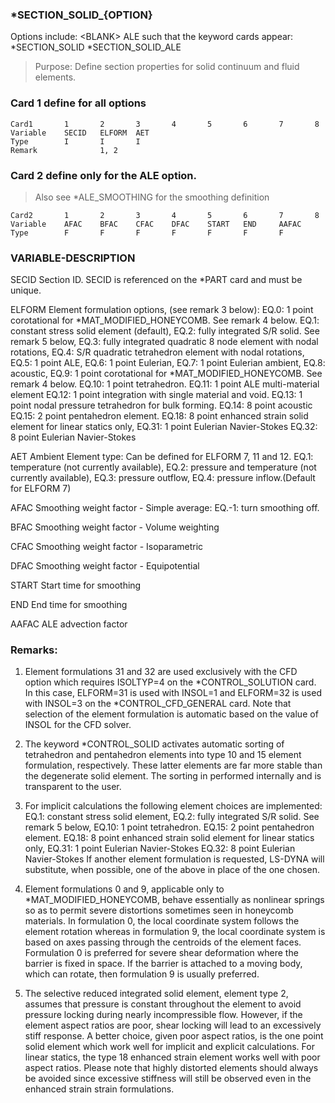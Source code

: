 ### *SECTION_SOLID_{OPTION}

Options include:
	\<BLANK\>
	ALE
such that the keyword cards appear:
	*SECTION_SOLID
	*SECTION_SOLID_ALE

> Purpose: Define section properties for solid continuum and fluid elements.

### Card 1 define for all options

```card
Card1		1		2		3		4		5		6		7		8
Variable	SECID	ELFORM	AET
Type		I		I		I
Remark				1, 2
```

### Card 2 define only for the ALE option.
> Also see *ALE_SMOOTHING for the smoothing definition

```card
Card2		1		2		3		4		5		6		7		8
Variable 	AFAC	BFAC 	CFAC 	DFAC 	START 	END 	AAFAC
Type 		F		F		F		F		F		F		F
```

### VARIABLE-DESCRIPTION

SECID 	Section ID. SECID is referenced on the *PART card and must be unique.

ELFORM 	Element formulation options, (see remark 3 below):
			EQ.0: 1 point corotational for *MAT_MODIFIED_HONEYCOMB.
				  See remark 4 below.
			EQ.1: constant stress solid element (default),
			EQ.2: fully integrated S/R solid. See remark 5 below,
			EQ.3: fully integrated quadratic 8 node element with nodal rotations,
			EQ.4: S/R quadratic tetrahedron element with nodal rotations,
			EQ.5: 1 point ALE,
			EQ.6: 1 point Eulerian,
			EQ.7: 1 point Eulerian ambient,
			EQ.8: acoustic,
			EQ.9: 1 point corotational for *MAT_MODIFIED_HONEYCOMB.
			 See remark 4 below.
			EQ.10: 1 point tetrahedron.
			EQ.11: 1 point ALE multi-material element
			EQ.12: 1 point integration with single material and void.
			EQ.13: 1 point nodal pressure tetrahedron for bulk forming.
			EQ.14: 8 point acoustic
			EQ.15: 2 point pentahedron element.
			EQ.18: 8 point enhanced strain solid element for linear statics only,
			EQ.31: 1 point Eulerian Navier-Stokes
			EQ.32: 8 point Eulerian Navier-Stokes
			
AET 	Ambient Element type: Can be defined for ELFORM 7, 11 and 12.
			EQ.1: temperature (not currently available),
			EQ.2: pressure and temperature (not currently available),
			EQ.3: pressure outflow,
			EQ.4: pressure inflow.(Default for ELFORM 7)
			
AFAC 	Smoothing weight factor - Simple average:
			EQ.-1: turn smoothing off.

BFAC 	Smoothing weight factor - Volume weighting

CFAC 	Smoothing weight factor - Isoparametric

DFAC 	Smoothing weight factor - Equipotential

START 	Start time for smoothing

END 	End time for smoothing

AAFAC 	ALE advection factor

### Remarks:

1. Element formulations 31 and 32 are used exclusively with the CFD option which requires
	ISOLTYP=4 on the *CONTROL_SOLUTION card. In this case, ELFORM=31 is used with
	INSOL=1 and ELFORM=32 is used with INSOL=3 on the *CONTROL_CFD_GENERAL
	card. Note that selection of the element formulation is automatic based on the value of INSOL
	for the CFD solver.
	
2. The keyword *CONTROL_SOLID activates automatic sorting of tetrahedron and pentahedron
	elements into type 10 and 15 element formulation, respectively. These latter elements are far
	more stable than the degenerate solid element. The sorting in performed internally and is
	transparent to the user.
	
3. For implicit calculations the following element choices are implemented:
		EQ.1: constant stress solid element,
		EQ.2: fully integrated S/R solid. See remark 5 below,
		EQ.10: 1 point tetrahedron.
		EQ.15: 2 point pentahedron element.
		EQ.18: 8 point enhanced strain solid element for linear statics only,
		EQ.31: 1 point Eulerian Navier-Stokes
		EQ.32: 8 point Eulerian Navier-Stokes
   If another element formulation is requested, LS-DYNA will substitute, when possible, one of
	the above in place of the one chosen.
	
4. Element formulations 0 and 9, applicable only to *MAT_MODIFIED_HONEYCOMB, behave
	essentially as nonlinear springs so as to permit severe distortions sometimes seen in honeycomb
	materials. In formulation 0, the local coordinate system follows the element rotation whereas in
	formulation 9, the local coordinate system is based on axes passing through the centroids of the
	element faces. Formulation 0 is preferred for severe shear deformation where the barrier is
	fixed in space. If the barrier is attached to a moving body, which can rotate, then formulation 9
	is usually preferred.
	
5. The selective reduced integrated solid element, element type 2, assumes that pressure is
	constant throughout the element to avoid pressure locking during nearly incompressible flow.
	However, if the element aspect ratios are poor, shear locking will lead to an excessively stiff
	response. A better choice, given poor aspect ratios, is the one point solid element which work
	well for implicit and explicit calculations. For linear statics, the type 18 enhanced strain element
	works well with poor aspect ratios. Please note that highly distorted elements should always
	be avoided since excessive stiffness will still be observed even in the enhanced strain strain
	formulations.
